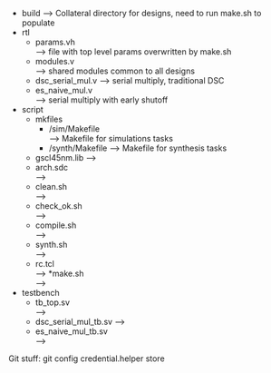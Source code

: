 - build 
  --> Collateral directory for designs, need to run make.sh to populate
- rtl
  * params.vh        
    --> file with top level params overwritten by make.sh
  * modules.v        
    --> shared modules common to all designs
  * dsc_serial_mul.v 
    --> serial multiply, traditional DSC
  * es_naive_mul.v   
    --> serial multiply with early shutoff
- script
  - mkfiles
    * /sim/Makefile   
      --> Makefile for simulations tasks
    * /synth/Makefile 
      --> Makefile for synthesis tasks
  * gscl45nm.lib 
    -->
  * arch.sdc     
    -->
  * clean.sh     
    -->
  * check_ok.sh  
    -->
  * compile.sh   
    -->
  * synth.sh     
    -->
  * rc.tcl       
    -->
  *make.sh       
   -->
- testbench
  * tb_top.sv            
    -->
  * dsc_serial_mul_tb.sv 
    -->
  * es_naive_mul_tb.sv   
    -->

Git stuff:
git config credential.helper store